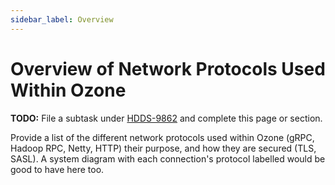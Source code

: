 ```yaml
---
sidebar_label: Overview
---
```


# Overview of Network Protocols Used Within Ozone

**TODO:** File a subtask under [HDDS-9862](https://issues.apache.org/jira/browse/HDDS-9862) and complete this page or section.

Provide a list of the different network protocols used within Ozone (gRPC, Hadoop RPC, Netty, HTTP) their purpose, and how they are secured (TLS, SASL). A system diagram with each connection's protocol labelled would be good to have here too.
